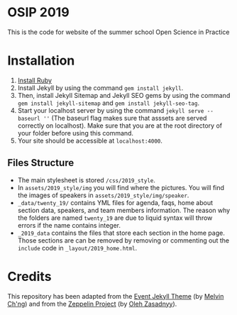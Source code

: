 # OSIP 2019

This is the code for website of the summer school Open Science in Practice

# Installation
1. [Install Ruby](https://www.ruby-lang.org/en/downloads/)
2. Install Jekyll by using the command `gem install jekyll`.
3. Then, install Jekyll Sitemap and Jekyll SEO gems by using the command `gem install jekyll-sitemap` and `gem install jekyll-seo-tag`.
4. Start your localhost server by using the command `jekyll serve --baseurl ''` (The baseurl flag makes sure that asssets are served correctly on localhost). Make sure that you are at the root directory of your folder before using this command.
5. Your site should be accessible at `localhost:4000`.

## Files Structure
- The main stylesheet is stored `/css/2019_style`.
- In `assets/2019_style/img` you will find where the pictures. You will find the images of speakers in `assets/2019_style/img/speaker`.
- `_data/twenty_19/` contains YML files for agenda, faqs, home about section data, speakers, and team members information. The reason why the folders are named `twenty_19` are due to liquid syntax will throw errors if the name contains integer.
- `_2019_data` contains the files that store each section in the home page. Those sections are can be removed by removing or commenting out the `include` code in `_layout/2019_home.html`.

# Credits
This repository has been adapted from the [Event Jekyll Theme](https://github.com/melvinchng/event-jekyll-theme/) (by [Melvin Ch'ng](https://melvinchng.github.io/)) and from the [Zeppelin Project](https://github.com/gdg-x/zeppelin) (by [Oleh Zasadnyy](http://o.zasadnyy.com/)).
